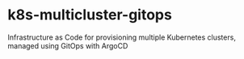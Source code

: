 # k8s-multicluster-gitops
Infrastructure as Code for provisioning multiple Kubernetes clusters, managed using GitOps with ArgoCD
